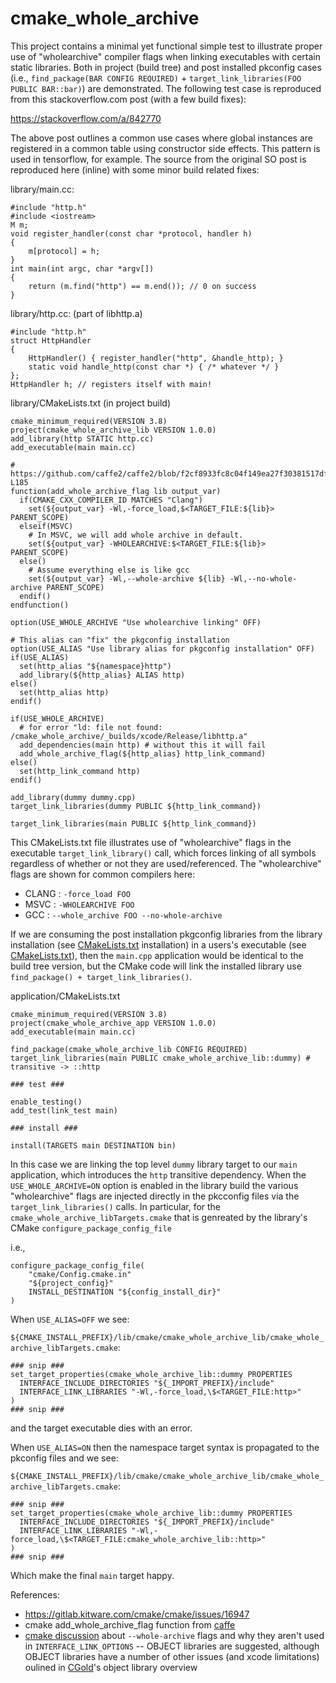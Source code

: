 # cmake_whole_archive

This project contains a minimal yet functional simple test to illustrate proper use of "wholearchive" compiler flags when linking executables with certain static libraries.  Both in project (build tree) and post installed pkconfig cases (i.e., `find_package(BAR CONFIG REQUIRED)` + `target_link_libraries(FOO PUBLIC BAR::bar)`) are demonstrated.  The following test case is reproduced from this stackoverflow.com post (with a few build fixes):

https://stackoverflow.com/a/842770

The above post outlines a common use cases where global instances are registered in a common table using constructor side effects.  This pattern is used in tensorflow, for example.  The source from the original SO post is reproduced here (inline) with some minor build related fixes:

library/main.cc:
```
#include "http.h"
#include <iostream>
M m;
void register_handler(const char *protocol, handler h)
{
    m[protocol] = h;
}
int main(int argc, char *argv[])
{
    return (m.find("http") == m.end()); // 0 on success
}
```

library/http.cc: (part of libhttp.a)
```
#include "http.h"
struct HttpHandler
{
    HttpHandler() { register_handler("http", &handle_http); }
    static void handle_http(const char *) { /* whatever */ }
};
HttpHandler h; // registers itself with main!

```

library/CMakeLists.txt (in project build)
```
cmake_minimum_required(VERSION 3.8)
project(cmake_whole_archive_lib VERSION 1.0.0)
add_library(http STATIC http.cc)
add_executable(main main.cc)

# https://github.com/caffe2/caffe2/blob/f2cf8933fc8c04f149ea27f30381517df358c1b5/cmake/Utils.cmake#L173-L185
function(add_whole_archive_flag lib output_var)
  if(CMAKE_CXX_COMPILER_ID MATCHES "Clang")
    set(${output_var} -Wl,-force_load,$<TARGET_FILE:${lib}> PARENT_SCOPE)
  elseif(MSVC)
    # In MSVC, we will add whole archive in default.
    set(${output_var} -WHOLEARCHIVE:$<TARGET_FILE:${lib}> PARENT_SCOPE)
  else()
    # Assume everything else is like gcc
    set(${output_var} -Wl,--whole-archive ${lib} -Wl,--no-whole-archive PARENT_SCOPE)
  endif()
endfunction()

option(USE_WHOLE_ARCHIVE "Use wholearchive linking" OFF)

# This alias can "fix" the pkgconfig installation
option(USE_ALIAS "Use library alias for pkgconfig installation" OFF)
if(USE_ALIAS)
  set(http_alias "${namespace}http")
  add_library(${http_alias} ALIAS http)
else()
  set(http_alias http)
endif()

if(USE_WHOLE_ARCHIVE)
  # for error "ld: file not found: /cmake_whole_archive/_builds/xcode/Release/libhttp.a"
  add_dependencies(main http) # without this it will fail
  add_whole_archive_flag(${http_alias} http_link_command)
else()
  set(http_link_command http)
endif()

add_library(dummy dummy.cpp)
target_link_libraries(dummy PUBLIC ${http_link_command})
  
target_link_libraries(main PUBLIC ${http_link_command})
```

This CMakeLists.txt file illustrates use of "wholearchive" flags in the executable `target_link_library()` call, which forces linking of all symbols regardless of whether or not they are used/referenced.  The "wholearchive" flags are shown for common compilers here:

  * CLANG : `-force_load FOO`
  * MSVC  : `-WHOLEARCHIVE FOO`
  * GCC   : `--whole_archive FOO --no-whole-archive`
  

If we are consuming the post installation pkgconfig libraries from the library installation (see [CMakeLists.txt](https://github.com/headupinclouds/cmake_whole_archive/blob/00d7caed7e4e5c96d6d29c82a935d73bef651687/library/CMakeLists.txt#L89-L163) installation) in a users's executable (see [CMakeLists.txt](https://github.com/headupinclouds/cmake_whole_archive/blob/00d7caed7e4e5c96d6d29c82a935d73bef651687/application/CMakeLists.txt#L9-L10)), then the `main.cpp` application would be identical to the build tree version, but the CMake code will link the installed library use `find_package() + target_link_libraries()`.

application/CMakeLists.txt

```
cmake_minimum_required(VERSION 3.8)
project(cmake_whole_archive_app VERSION 1.0.0)
add_executable(main main.cc)

find_package(cmake_whole_archive_lib CONFIG REQUIRED)
target_link_libraries(main PUBLIC cmake_whole_archive_lib::dummy) # transitive -> ::http

### test ###

enable_testing()
add_test(link_test main)

### install ###

install(TARGETS main DESTINATION bin)
```

In this case we are linking the top level `dummy` library target to our `main` application, which introduces the `http` transitive dependency.  When the `USE_WHOLE_ARCHIVE=ON` option is enabled in the library build the various "wholearchive" flags are injected directly in the pkcconfig files via the `target_link_libraries()` calls.  In particular, for the `cmake_whole_archive_libTargets.cmake` that is genreated by the library's CMake `configure_package_config_file` 

i.e.,
```
configure_package_config_file(
    "cmake/Config.cmake.in"
    "${project_config}"
    INSTALL_DESTINATION "${config_install_dir}"
)
```

When `USE_ALIAS=OFF` we see:


`${CMAKE_INSTALL_PREFIX}/lib/cmake/cmake_whole_archive_lib/cmake_whole_archive_libTargets.cmake`:
```
### snip ###
set_target_properties(cmake_whole_archive_lib::dummy PROPERTIES
  INTERFACE_INCLUDE_DIRECTORIES "${_IMPORT_PREFIX}/include"
  INTERFACE_LINK_LIBRARIES "-Wl,-force_load,\$<TARGET_FILE:http>"
)
### snip ###
```

and the target executable dies with an error.

When `USE_ALIAS=ON` then the namespace target syntax is propagated to the pkconfig files and we see:

`${CMAKE_INSTALL_PREFIX}/lib/cmake/cmake_whole_archive_lib/cmake_whole_archive_libTargets.cmake`:
```
### snip ###
set_target_properties(cmake_whole_archive_lib::dummy PROPERTIES
  INTERFACE_INCLUDE_DIRECTORIES "${_IMPORT_PREFIX}/include"
  INTERFACE_LINK_LIBRARIES "-Wl,-force_load,\$<TARGET_FILE:cmake_whole_archive_lib::http>"
)
### snip ###
```

Which make the final `main` target happy.

References:
* https://gitlab.kitware.com/cmake/cmake/issues/16947
* cmake add_whole_archive_flag function from [caffe](https://github.com/caffe2/caffe2/blob/7770f511d619975205d37dac4d2a6a83708515e2/cmake/Utils.cmake#L175-L185)
* [cmake discussion](https://cmake.org/pipermail/cmake/2016-May/063359.html) about `--whole-archive` flags and why they aren't used in `INTERFACE_LINK_OPTIONS` -- OBJECT libraries are suggested, although OBJECT libraries have a number of other issues (and xcode limitations) oulined in [CGold](http://cgold.readthedocs.io/en/latest/rejected/object-libraries.html?highlight=object)'s object library overview
